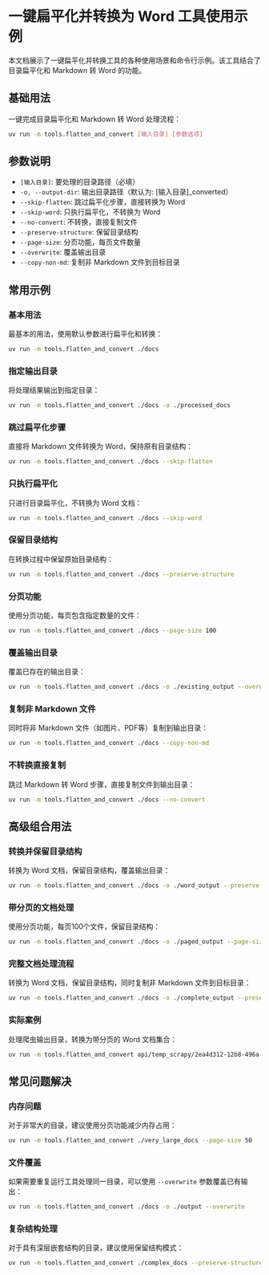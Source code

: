 # 一键扁平化并转换为 Word 工具使用示例

本文档展示了一键扁平化并转换工具的各种使用场景和命令行示例。该工具结合了目录扁平化和 Markdown 转 Word 的功能。

## 基础用法

一键完成目录扁平化和 Markdown 转 Word 处理流程：

```bash
uv run -m tools.flatten_and_convert [输入目录] [参数选项]
```

## 参数说明

- `[输入目录]`: 要处理的目录路径（必填）
- `-o, --output-dir`: 输出目录路径（默认为: [输入目录]_converted）
- `--skip-flatten`: 跳过扁平化步骤，直接转换为 Word
- `--skip-word`: 只执行扁平化，不转换为 Word
- `--no-convert`: 不转换，直接复制文件
- `--preserve-structure`: 保留目录结构
- `--page-size`: 分页功能，每页文件数量
- `--overwrite`: 覆盖输出目录
- `--copy-non-md`: 复制非 Markdown 文件到目标目录

## 常用示例

### 基本用法

最基本的用法，使用默认参数进行扁平化和转换：

```bash
uv run -m tools.flatten_and_convert ./docs

```

### 指定输出目录

将处理结果输出到指定目录：

```bash
uv run -m tools.flatten_and_convert ./docs -o ./processed_docs
```

### 跳过扁平化步骤

直接将 Markdown 文件转换为 Word，保持原有目录结构：

```bash
uv run -m tools.flatten_and_convert ./docs --skip-flatten
```

### 只执行扁平化

只进行目录扁平化，不转换为 Word 文档：

```bash
uv run -m tools.flatten_and_convert ./docs --skip-word
```

### 保留目录结构

在转换过程中保留原始目录结构：

```bash
uv run -m tools.flatten_and_convert ./docs --preserve-structure
```

### 分页功能

使用分页功能，每页包含指定数量的文件：

```bash
uv run -m tools.flatten_and_convert ./docs --page-size 100
```

### 覆盖输出目录

覆盖已存在的输出目录：

```bash
uv run -m tools.flatten_and_convert ./docs -o ./existing_output --overwrite
```

### 复制非 Markdown 文件

同时将非 Markdown 文件（如图片、PDF等）复制到输出目录：

```bash
uv run -m tools.flatten_and_convert ./docs --copy-non-md
```

### 不转换直接复制

跳过 Markdown 转 Word 步骤，直接复制文件到输出目录：

```bash
uv run -m tools.flatten_and_convert ./docs --no-convert
```

## 高级组合用法

### 转换并保留目录结构

转换为 Word 文档，保留目录结构，覆盖输出目录：

```bash
uv run -m tools.flatten_and_convert ./docs -o ./word_output --preserve-structure --overwrite
```

### 带分页的文档处理

使用分页功能，每页100个文件，保留目录结构：

```bash
uv run -m tools.flatten_and_convert ./docs -o ./paged_output --page-size 100 --preserve-structure
```

### 完整文档处理流程

转换为 Word 文档，保留目录结构，同时复制非 Markdown 文件到目标目录：

```bash
uv run -m tools.flatten_and_convert ./docs -o ./complete_output --preserve-structure --copy-non-md
```

### 实际案例

处理爬虫输出目录，转换为带分页的 Word 文档集合：

```bash
uv run -m tools.flatten_and_convert api/temp_scrapy/2ea4d312-12b8-496a-b941-dbdc5ce08b22 -o temp_word_with_non_md --page-size 100 --preserve-structure --overwrite --copy-non-md
```

## 常见问题解决

### 内存问题

对于非常大的目录，建议使用分页功能减少内存占用：

```bash
uv run -m tools.flatten_and_convert ./very_large_docs --page-size 50
```

### 文件覆盖

如果需要重复运行工具处理同一目录，可以使用 `--overwrite` 参数覆盖已有输出：

```bash
uv run -m tools.flatten_and_convert ./docs -o ./output --overwrite
```

### 复杂结构处理

对于具有深层嵌套结构的目录，建议使用保留结构模式：

```bash
uv run -m tools.flatten_and_convert ./complex_docs --preserve-structure
```
